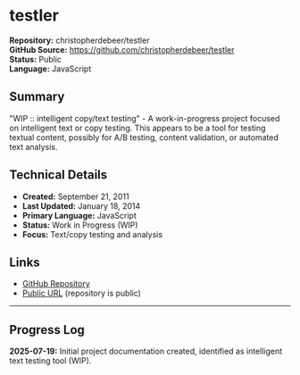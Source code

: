 # testler

**Repository:** christopherdebeer/testler  
**GitHub Source:** https://github.com/christopherdebeer/testler  
**Status:** Public  
**Language:** JavaScript  

## Summary

"WIP :: intelligent copy/text testing" - A work-in-progress project focused on intelligent text or copy testing. This appears to be a tool for testing textual content, possibly for A/B testing, content validation, or automated text analysis.

## Technical Details

- **Created:** September 21, 2011
- **Last Updated:** January 18, 2014
- **Primary Language:** JavaScript
- **Status:** Work in Progress (WIP)
- **Focus:** Text/copy testing and analysis

## Links

- [GitHub Repository](https://github.com/christopherdebeer/testler)
- [Public URL](https://github.com/christopherdebeer/testler) (repository is public)

---

## Progress Log

**2025-07-19:** Initial project documentation created, identified as intelligent text testing tool (WIP).
